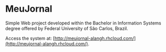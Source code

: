 # MeuJornal

Simple Web project developed within the Bachelor in Information Systems degree offered by Federal University of São Carlos, Brazil.   

Access the system at: [http://meujornal-alangh.rhcloud.com/](http://meujornal-alangh.rhcloud.com/).
